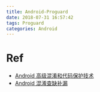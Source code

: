 ```yaml
---
title: Android-Proguard
date: 2018-07-31 16:57:42
tags: Proguard
categories: Android
---
```


# Ref

* [Android 高级混淆和代码保护技术](http://drakeet.me/android-advanced-proguard-and-security/)
* [Android 混淆查缺补漏](https://mp.weixin.qq.com/s?__biz=MzAxMTI4MTkwNQ==&mid=2650824879&idx=1&sn=f7d6830cb10046ff61bb461a15353e34&chksm=80b7b431b7c03d271d1d836b586a29f813d738d9b7774075f8b50e7ab0215052c3e075ab71c4&scene=0#rd)